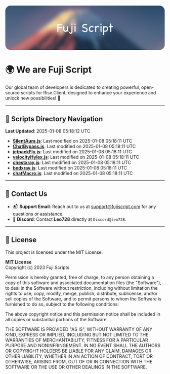 ![Banner](.github/b.webp)

# 🌍 **We are Fuji Script**

Our global team of developers is dedicated to creating powerful, open-source scripts for Rise Client, designed to enhance your experience and unlock new possibilities! 🌟

---
<!-- SCRIPTS_NAVIGATION_START -->
## 📂 **Scripts Directory Navigation**

**Last Updated**: 2025-01-08 05:18:12 UTC

- **[SilentAura.js](scripts/SilentAura.js)**: Last modified on 2025-01-08 05:18:11 UTC
- **[ChatBypass.js](scripts/ChatBypass.js)**: Last modified on 2025-01-08 05:18:11 UTC
- **[jetpackFly.js](scripts/jetpackFly.js)**: Last modified on 2025-01-08 05:18:11 UTC
- **[velocityHylex.js](scripts/velocityHylex.js)**: Last modified on 2025-01-08 05:18:11 UTC
- **[chestxray.js](scripts/chestxray.js)**: Last modified on 2025-01-08 05:18:11 UTC
- **[bedxray.js](scripts/bedxray.js)**: Last modified on 2025-01-08 05:18:11 UTC
- **[chatMacro.js](scripts/chatMacro.js)**: Last modified on 2025-01-08 05:18:11 UTC

<!-- SCRIPTS_NAVIGATION_END -->

---

## 💬 **Contact Us**  
- 📬 **Support Email**: Reach out to us at [support@fujiscript.com](mailto:support@fujiscript.com) for any questions or assistance.  
- 💬 **Discord**: Contact **Leo728** directly at `Discord@leo728`.

---

## 📜 **License**

This project is licensed under the MIT License.  

**MIT License**  
Copyright (c) 2023 Fuji Scripts  

Permission is hereby granted, free of charge, to any person obtaining a copy of this software and associated documentation files (the "Software"), to deal in the Software without restriction, including without limitation the rights to use, copy, modify, merge, publish, distribute, sublicense, and/or sell copies of the Software, and to permit persons to whom the Software is furnished to do so, subject to the following conditions:  

The above copyright notice and this permission notice shall be included in all copies or substantial portions of the Software.  

THE SOFTWARE IS PROVIDED "AS IS", WITHOUT WARRANTY OF ANY KIND, EXPRESS OR IMPLIED, INCLUDING BUT NOT LIMITED TO THE WARRANTIES OF MERCHANTABILITY, FITNESS FOR A PARTICULAR PURPOSE AND NONINFRINGEMENT. IN NO EVENT SHALL THE AUTHORS OR COPYRIGHT HOLDERS BE LIABLE FOR ANY CLAIM, DAMAGES OR OTHER LIABILITY, WHETHER IN AN ACTION OF CONTRACT, TORT OR OTHERWISE, ARISING FROM, OUT OF OR IN CONNECTION WITH THE SOFTWARE OR THE USE OR OTHER DEALINGS IN THE SOFTWARE.  
